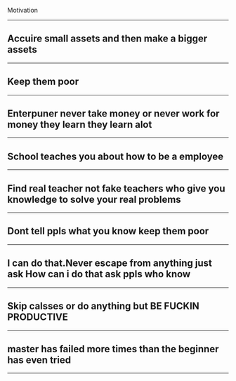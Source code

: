Motivation

-------------------------
Accuire small assets and then make a bigger assets
-------------------------
-------------------------
Keep them poor
-------------------------
-------------------------
Enterpuner never take money or never work for money they learn they learn alot
-------------------------
-------------------------
School teaches you about how to be a employee
-------------------------
-------------------------
Find real teacher not fake teachers who give you knowledge to solve your real problems
--------------------
------------------------------

Dont tell ppls what you know keep them poor
--------------------
------------------------------
I can do that.Never escape from anything just ask How can i do that ask ppls who know
-------------------------
--------------------------

Skip calsses or do anything but **BE FUCKIN PRODUCTIVE**
-------------------------
--------------------------
master has failed more times than the beginner has even tried
-------------------------
--------------------------